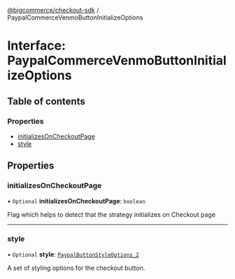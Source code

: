 [@bigcommerce/checkout-sdk](../README.md) / PaypalCommerceVenmoButtonInitializeOptions

# Interface: PaypalCommerceVenmoButtonInitializeOptions

## Table of contents

### Properties

- [initializesOnCheckoutPage](PaypalCommerceVenmoButtonInitializeOptions.md#initializesoncheckoutpage)
- [style](PaypalCommerceVenmoButtonInitializeOptions.md#style)

## Properties

### initializesOnCheckoutPage

• `Optional` **initializesOnCheckoutPage**: `boolean`

Flag which helps to detect that the strategy initializes on Checkout page

___

### style

• `Optional` **style**: [`PaypalButtonStyleOptions_2`](PaypalButtonStyleOptions_2.md)

A set of styling options for the checkout button.
